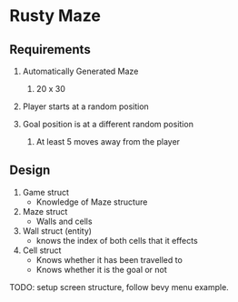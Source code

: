 # Rusty Maze

## Requirements

1. Automatically Generated Maze
    1. 20 x 30
1. Player starts at a random position

1. Goal position is at a different random position
    1. At least 5 moves away from the player

## Design

1. Game struct
    - Knowledge of Maze structure
1. Maze struct
    - Walls and cells
1. Wall struct (entity)
    - knows the index of both cells that it effects
1. Cell struct
    - Knows whether it has been travelled to
    - Knows whether it is the goal or not

TODO: setup screen structure, follow bevy menu example.